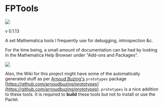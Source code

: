 # FPTools

![](icon.png)

v 0.1.13

 A set Mathematica tools I frequently use for debugging, introspection &c.

For the time being, a small amount of documentation can be had by looking in the Mathematica Help Browser under "Add-ons and Packages".

![](docs.png)

Also, the Wiki for this project might have some of the automatically generated stuff as per [Arnoud Buzing's](https://github.com/arnoudbuzing) `prototypes` package [https://github.com/arnoudbuzing/prototypes](https://github.com/arnoudbuzing/prototypes). `prototypes` is a nice addition to these tools. It is required to **build** these tools but not to install or use the Paclet. 